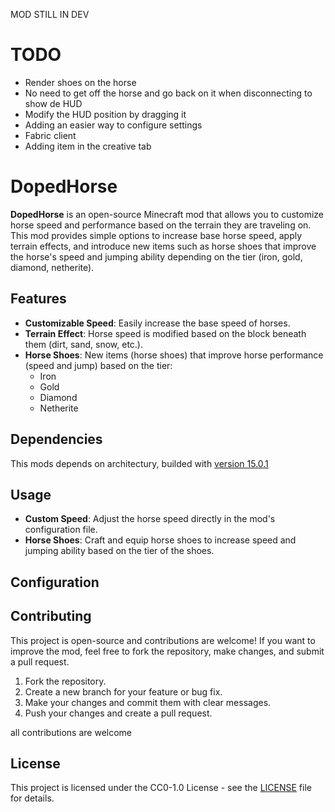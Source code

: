 MOD STILL IN DEV

# TODO

- Render shoes on the horse
- No need to get off the horse and go back on it when disconnecting to show de HUD
- Modify the HUD position by dragging it
- Adding an easier way to configure settings
- Fabric client
- Adding item in the creative tab

# DopedHorse

**DopedHorse** is an open-source Minecraft mod that allows you to customize horse speed and performance based on the terrain they are traveling on. This mod provides simple options to increase base horse speed, apply terrain effects, and introduce new items such as horse shoes that improve the horse's speed and jumping ability depending on the tier (iron, gold, diamond, netherite).

## Features

- **Customizable Speed**: Easily increase the base speed of horses.
- **Terrain Effect**: Horse speed is modified based on the block beneath them (dirt, sand, snow, etc.).
- **Horse Shoes**: New items (horse shoes) that improve horse performance (speed and jump) based on the tier:
  - Iron
  - Gold
  - Diamond
  - Netherite

## Dependencies

This mods depends on architectury, builded with [version 15.0.1](https://www.curseforge.com/minecraft/mc-mods/architectury-api/files/5959950)

## Usage

- **Custom Speed**: Adjust the horse speed directly in the mod's configuration file.
- **Horse Shoes**: Craft and equip horse shoes to increase speed and jumping ability based on the tier of the shoes.

## Configuration

## Contributing

This project is open-source and contributions are welcome! If you want to improve the mod, feel free to fork the repository, make changes, and submit a pull request.

1. Fork the repository.
2. Create a new branch for your feature or bug fix.
3. Make your changes and commit them with clear messages.
4. Push your changes and create a pull request.

all contributions are welcome 

## License

This project is licensed under the CC0-1.0 License - see the [LICENSE](LICENSE) file for details.

